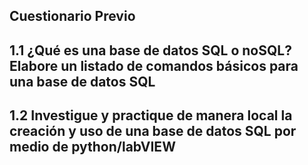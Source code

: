 ## Cuestionario Previo ##

## 1.1 ¿Qué es una base de datos SQL o noSQL? Elabore un listado de comandos básicos para una base de datos SQL ##

## 1.2 Investigue y practique de manera local la creación y uso de una base de datos SQL por medio de python/labVIEW  ##